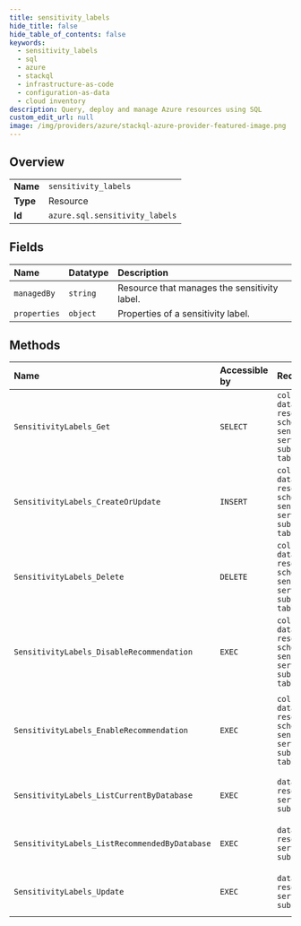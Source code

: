 ```yaml
---
title: sensitivity_labels
hide_title: false
hide_table_of_contents: false
keywords:
  - sensitivity_labels
  - sql
  - azure    
  - stackql
  - infrastructure-as-code
  - configuration-as-data
  - cloud inventory
description: Query, deploy and manage Azure resources using SQL
custom_edit_url: null
image: /img/providers/azure/stackql-azure-provider-featured-image.png
---
```

  
    

## Overview
<table><tbody>
<tr><td><b>Name</b></td><td><code>sensitivity_labels</code></td></tr>
<tr><td><b>Type</b></td><td>Resource</td></tr>
<tr><td><b>Id</b></td><td><code>azure.sql.sensitivity_labels</code></td></tr>
</tbody></table>

## Fields
| Name | Datatype | Description |
|:-----|:---------|:------------|
| `managedBy` | `string` | Resource that manages the sensitivity label. |
| `properties` | `object` | Properties of a sensitivity label. |
## Methods
| Name | Accessible by | Required Params | Description |
|:-----|:--------------|:----------------|:------------|
| `SensitivityLabels_Get` | `SELECT` | `columnName, databaseName, resourceGroupName, schemaName, sensitivityLabelSource, serverName, subscriptionId, tableName` | Gets the sensitivity label of a given column |
| `SensitivityLabels_CreateOrUpdate` | `INSERT` | `columnName, databaseName, resourceGroupName, schemaName, sensitivityLabelSource, serverName, subscriptionId, tableName` | Creates or updates the sensitivity label of a given column |
| `SensitivityLabels_Delete` | `DELETE` | `columnName, databaseName, resourceGroupName, schemaName, sensitivityLabelSource, serverName, subscriptionId, tableName` | Deletes the sensitivity label of a given column |
| `SensitivityLabels_DisableRecommendation` | `EXEC` | `columnName, databaseName, resourceGroupName, schemaName, sensitivityLabelSource, serverName, subscriptionId, tableName` | Disables sensitivity recommendations on a given column |
| `SensitivityLabels_EnableRecommendation` | `EXEC` | `columnName, databaseName, resourceGroupName, schemaName, sensitivityLabelSource, serverName, subscriptionId, tableName` | Enables sensitivity recommendations on a given column (recommendations are enabled by default on all columns) |
| `SensitivityLabels_ListCurrentByDatabase` | `EXEC` | `databaseName, resourceGroupName, serverName, subscriptionId` | Gets the sensitivity labels of a given database |
| `SensitivityLabels_ListRecommendedByDatabase` | `EXEC` | `databaseName, resourceGroupName, serverName, subscriptionId` | Gets the sensitivity labels of a given database |
| `SensitivityLabels_Update` | `EXEC` | `databaseName, resourceGroupName, serverName, subscriptionId` | Update sensitivity labels of a given database using an operations batch. |
